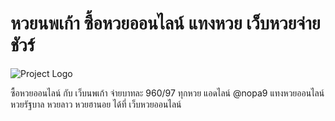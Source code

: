 # หวยนพเก้า ซื้อหวยออนไลน์ แทงหวย เว็บหวยจ่ายชัวร์

![Project Logo](https://nopa9.com/wp-content/uploads/2023/10/profile-01-nd-png.png)

ซื้อหวยออนไลน์ กับ เว็บนพเก้า จ่ายบาทละ 960/97 ทุกหวย แอดไลน์ @nopa9 แทงหวยออนไลน์ หวยรัฐบาล หวยลาว หวยฮานอย ได้ที่ เว็บหวยออนไลน์
